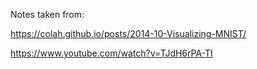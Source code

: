 Notes taken from:

https://colah.github.io/posts/2014-10-Visualizing-MNIST/

https://www.youtube.com/watch?v=TJdH6rPA-TI
